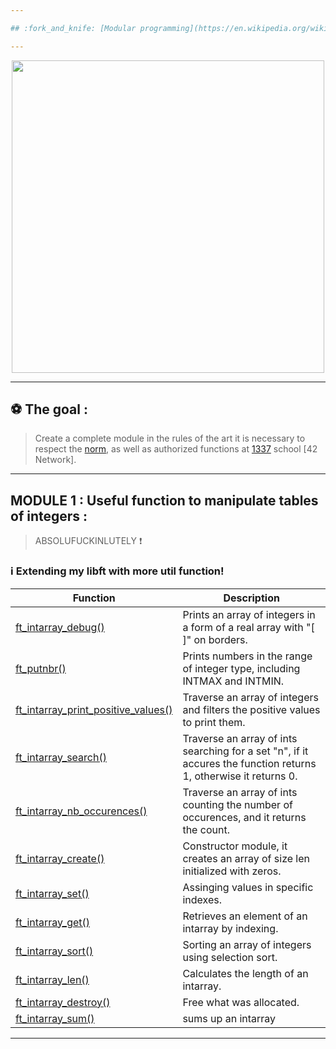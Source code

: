 ```yaml
---

## :fork_and_knife: [Modular programming](https://en.wikipedia.org/wiki/Modular_programming), beyond the Spaghetti mess :heavy_exclamation_mark:

---
```


</p>
<p align="center">
<img src="https://media2.giphy.com/media/l3vRf3QDkiCiNjXGM/giphy.gif?cid=790b761176ff3f599e97eecd1509a17c289bdf79c0ba4437&rid=giphy.gif&ct=g" width="500">
<p/>

---

## :soccer: The goal :

> Create a complete module in the rules of the art it is necessary to respect the [norm](https://github.com/ablaamim/Libft-Extended/blob/master/srcs/en.norm.pdf), 
as well as authorized functions at [1337](https://1337.ma/en/) school [42 Network].

---

## MODULE 1 : Useful function to manipulate tables of integers :

> ABSOLUFUCKINLUTELY :heavy_exclamation_mark:

### :information_source: Extending my libft with more util function!

|Function | Description |
|---      |--- |
| [ft_intarray_debug()](https://github.com/ablaamim/Libft-Extended/blob/master/intarray/ft_intarray_debug.c) | Prints an array of integers in a form of a real array with "[ ]" on borders. |
| [ft_putnbr()](https://github.com/ablaamim/Libft-Extended/blob/master/intarray/ft_putnbr.c) | Prints numbers in the range of integer type, including INTMAX and INTMIN. |
| [ft_intarray_print_positive_values()]() | Traverse an array of integers and filters the positive values to print them. |
| [ft_intarray_search()](https://github.com/ablaamim/Libft-Extended/blob/master/intarray/ft_intarray_print_positive_values.c)| Traverse an array of ints searching for a set "n", if it accures the function returns 1, otherwise it returns 0. |
| [ft_intarray_nb_occurences()](https://github.com/ablaamim/Libft-Extended/blob/master/intarray/ft_intarray_nb_occurences.c) | Traverse an array of ints counting the number of occurences, and it returns the count. |
| [ft_intarray_create()](https://github.com/ablaamim/Libft-Extended/blob/master/intarray/ft_intarray_create.c) | Constructor module, it creates an array of size len initialized with zeros. |
| [ft_intarray_set()](https://github.com/ablaamim/Libft-Extended/blob/master/intarray/ft_intarray_set.c) | Assinging values in specific indexes. |
| [ft_intarray_get()](https://github.com/ablaamim/Libft-Extended/blob/master/intarray/ft_intarray_get.c) | Retrieves an element of an intarray by indexing. |
| [ft_intarray_sort()](https://github.com/ablaamim/Libft-Extended/blob/master/intarray/ft_intarray_sort.c) | Sorting an array of integers using selection sort. |
| [ft_intarray_len()](https://github.com/ablaamim/Libft-Extended/blob/master/intarray/ft_intarray_len.c) | Calculates the length of an intarray. |
| [ft_intarray_destroy()]() | Free what was allocated. |
| [ft_intarray_sum()]() | sums up an intarray |

---

